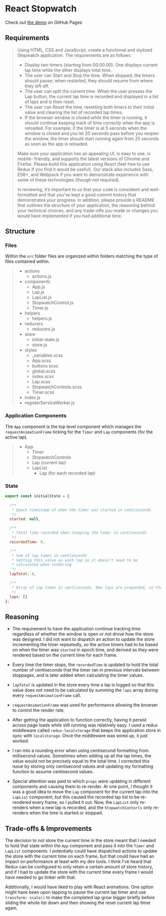 # React Stopwatch

Check out [the demo](https://third774.github.io/react-stopwatch/) on GitHub Pages

## Requirements

> Using HTML, CSS and JavaScript, create a functional and stylized Stopwatch application. The requirements are as follows:
> * Display two timers (starting from 00:00.00). One displays current lap time while the other displays total time.
> * The user can Start and Stop the time. When stopped, the timers should pause; when restarted, they should resume from where they left off.
> * The user can split the current time. When the user presses the Lap button, the current lap time is recorded and displayed in a list of laps and is then reset.
> * The user can Reset the time, resetting both timers to their initial value and clearing the list of recorded lap times.
> * If the browser window is closed while the timer is running, it should continue keeping track of time correctly when the app is reloaded. For example, if the timer is at 5 seconds when the window is closed and you let 20 seconds pass before you reopen the window, the timer should start running again from 25 seconds as soon as the app is reloaded.
> 
> Make sure your application has an appealing UI, is easy to use, is mobile- friendly, and supports the latest versions of Chrome and Firefox. Please build this application using React (feel free to use Redux if you find it would be useful). Our stack also includes Sass, ES6+, and Webpack if you want to demonstrate experience with some of these technologies (though not required).
> 
> In reviewing, it’s important to us that your code is consistent and well- formatted and that you’ve kept a good commit history that demonstrates your progress. In addition, please provide a README that outlines the structure of your application, the reasoning behind your technical choices, and any trade-offs you made or changes you would have implemented if you had additional time.

## Structure

### Files

Within the `src` folder files are organized within folders matching the type of files contained within.

> * actions
>   * actions.js
> * components
>   * App.js
>   * Lap.js
>   * LapList.js
>   * StopwatchControl.js
>   * Timer.js
> * helpers
>   * helpers.js
> * reducers
>   * reducers.js
> * store
>   * initial-state.js
>   * store.js
> * styles
>   * _variables.scss
>   * App.scss
>   * buttons.scss
>   * global.scss
>   * index.scss
>   * Lap.scss
>   * StopwatchControls.scss
>   * Timer.scss
> * index.js
> * registerServiceWorker.js

### Application Components

The `App` component is the top level component which manages the `requestAnimationFrame` ticking for the `Timer` and `Lap` components (for the active lap).

> * App
>   * Timer
>   * StopwatchControls
>   * Lap (current lap)
>   * LapList
>     * Lap (for each recorded lap)

### State

```js
export const initialState = {
  
  /**
   * Epoch timestamp of when the timer was started in centiseconds
   */
  started: null,

  /**
   * Total time recorded when stopping the timer in centiseconds
   */
  recordedTime: 0,

  /**
   * Sum of lap times in centiseconds
   * Setting this value on each lap so it doesn't need to be
   * calculated when rendering
   */
  lapTotal: 0,

  /**
   * Array of lap times in centiseconds. New laps are prepended, so the list is in reverse
   */
  laps: []
};
```

## Reasoning

* The requirement to have the application continue tracking time regardless of whether the window is open or not drove how the store was designed. I did not want to dispatch an action to update the store incrementing the timer repeatedly, so the active timers had to be based on when the timer was `started` in epoch time, and derived as they were rendered based on the current time for each frame.

* Every time the timer stops, the `recordedTime` is updated to hold the total number of centiseconds that the timer ran in previous intervals between stoppages, and is later added when calculating the timer values.

* `lapTotal` is updated in the store every time a lap is logged so that this value does not need to be calculated by summing the `laps` array during every `requestAnimationFrame` call.

* `requestAnimationFrame` was used for performance allowing the browser to control the render rate.

* After getting the application to function correctly, having it persist across page loads while still running was relatively easy. I used a redux middleware called `redux-localstorage` that keeps the application store in sync with `localstorage`. Once the middleware was wired up, it just worked.

* I ran into a rounding error when using centisecond formatting from millisecond values. Sometimes when adding up all the lap times, the value would not be precisely equal to the total time. I corrected this issue by storing only centisecond values and updating my formatting function to assume centisecond values.

* Special attention was paid to which `props` were updating in different components and causing them to re-render. At one point, I thought it was a good idea to move the `Lap` component for the current lap into the `LapList` component, but this caused the recorded lap list to be re-rendered every frame, so I pulled it out. Now, the `LapList` only re-renders when a new lap is recorded, and the `StopwatchContorls` only re-renders when the time is started or stopped.

## Trade-offs & Improvements

The decision to not store the current time in the store meant that I needed to hold that state within the `App` component and pass it into the `Timer` and `LapList` components. I potentially could have dispatched actions to update the store with the current time on each frame, but that could have had an impact on performance at least with my dev tools. I think I've heard that Redux can be configured to only retain a certain amount of store history, and if I had to update the store with the current time every frame I would have needed to go tinker with that.

Additionally, I would have liked to play with React animations. One option might have been upon lapping to pause the current lap timer and use `transform: scale()` to make the completed lap grow bigger briefly before sliding the whole list down and then showing the reset current lap timer again.
